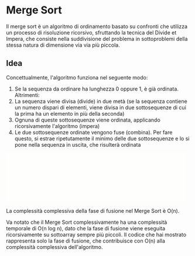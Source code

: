 # Merge Sort
Il merge sort è un algoritmo di ordinamento basato su confronti che utilizza un processo di risoluzione ricorsivo, sfruttando la tecnica del Divide et Impera, che consiste nella suddivisione del problema in sottoproblemi della stessa natura di dimensione via via più piccola.

## Idea
Concettualmente, l'algoritmo funziona nel seguente modo:
1. Se la sequenza da ordinare ha lunghezza 0 oppure 1, è già ordinata. Altrimenti:
2. La sequenza viene divisa (divide) in due metà (se la sequenza contiene un numero dispari di elementi, viene divisa in due sottosequenze di cui la prima ha un elemento in più della seconda)
3. Ognuna di queste sottosequenze viene ordinata, applicando ricorsivamente l'algoritmo (impera)
4. Le due sottosequenze ordinate vengono fuse (combina). Per fare questo, si estrae ripetutamente il minimo delle due sottosequenze e lo si pone nella sequenza in uscita, che risulterà ordinata

![MergeSort.MergeSort.gif](MergeSort.gif)

La complessità complessiva della fase di fusione nel Merge Sort è O(n).

Va notato che il Merge Sort complessivamente ha una complessità temporale di O(n log n), dato che la fase di fusione viene eseguita ricorsivamente su sottoarray sempre più piccoli. Il codice che hai mostrato rappresenta solo la fase di fusione, che contribuisce con O(n) alla complessità complessiva dell'algoritmo.